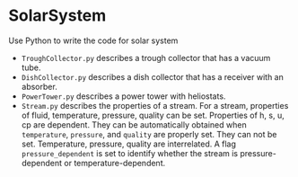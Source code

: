 # SolarSystem
Use Python to write the code for solar system

- `TroughCollector.py` describes a trough collector that has a vacuum tube.
- `DishCollector.py` describes a dish collector that has a receiver with an absorber.
- `PowerTower.py` describes a power tower with heliostats.
- `Stream.py` describes the properties of a stream. For a stream, properties of fluid, temperature, pressure, quality 
can be set. Properties of h, s, u, cp are dependent. They can be automatically obtained when `temperature`, 
`pressure`, and `quality` are properly set. They can not be set. Temperature, pressure, quality are interrelated. 
A flag `pressure_dependent` is set to identify whether the stream is pressure-dependent or temperature-dependent.
